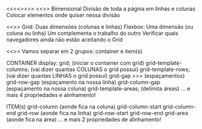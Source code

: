 <<<<<CSS GRID>>>>>
<<<GRID>>>
Bimensional
Divisão de toda a página em linhas e colunas
Colocar elementos onde quiser nessa divisão

<<<GRID OU FLEXBOX>>>
Grid: Duas dimensões (colunas e linhas)
Flexbox: Uma dimensão (ou coluna ou linha)
Um complementa o trabalho do outro
Verificar quais navegadores ainda não estão aceitando o Grid

<<<PROPRIEDADES>>>
Vamos separar em 2 grupos: container e item(s)

CONTAINER
display: grid; (iniciar o container com grid)
grid-template-columns; (vai dizer quantas COLUNAS o grid possui)
grid-template-rows; (vai dizer quantas LINHAS o grid possui)
grid-gap >>> (espaçamentos)
    grid-row-gap (espaçamento na nossa linha)
    grid-column-gap (espaçamento na nossa coluna)
grid-template-areas; (delimita áreas)
... e mais 4 propriedades e alinhamento!


ITEM(s)
grid-column (aonde fica na coluna)
    grid-column-start
    grid-column-end
grid-row (aonde fica na linha)
    grid-row-start
    grid-row-end
grid-area (aonde fica na área)
... e mais 2 propriedades de alinhamento!

